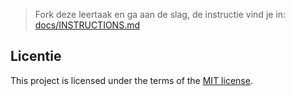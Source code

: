 > Fork deze leertaak en ga aan de slag, de instructie vind je in: [docs/INSTRUCTIONS.md](https://github.com/fdnd-task/your-tribe-profile-card/blob/main/docs/INSTRUCTIONS.md)

## Licentie

This project is licensed under the terms of the [MIT license](./LICENSE).
